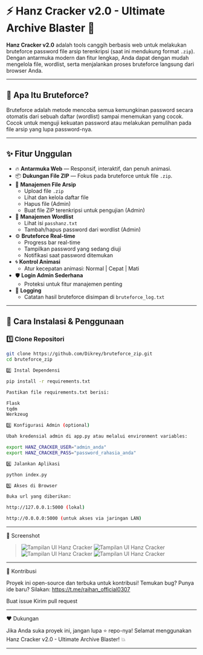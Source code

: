 # ⚡ Hanz Cracker v2.0 - Ultimate Archive Blaster 🚀

**Hanz Cracker v2.0** adalah tools canggih berbasis web untuk melakukan bruteforce password file arsip terenkripsi (saat ini mendukung format `.zip`). Dengan antarmuka modern dan fitur lengkap, Anda dapat dengan mudah mengelola file, wordlist, serta menjalankan proses bruteforce langsung dari browser Anda.

---

## 🔐 Apa Itu Bruteforce?

Bruteforce adalah metode mencoba semua kemungkinan password secara otomatis dari sebuah daftar (wordlist) sampai menemukan yang cocok. Cocok untuk menguji kekuatan password atau melakukan pemulihan pada file arsip yang lupa password-nya.

---

## ✨ Fitur Unggulan

- 🔥 **Antarmuka Web** — Responsif, interaktif, dan penuh animasi.
- 📦 **Dukungan File ZIP** — Fokus pada bruteforce untuk file `.zip`.
- 📁 **Manajemen File Arsip**
  - Upload file `.zip`
  - Lihat dan kelola daftar file
  - Hapus file (Admin)
  - Buat file ZIP terenkripsi untuk pengujian (Admin)
- 🔑 **Manajemen Wordlist**
  - Lihat isi `passhanz.txt`
  - Tambah/hapus password dari wordlist (Admin)
- ⚙️ **Bruteforce Real-time**
  - Progress bar real-time
  - Tampilkan password yang sedang diuji
  - Notifikasi saat password ditemukan
- 🌀 **Kontrol Animasi**
  - Atur kecepatan animasi: Normal | Cepat | Mati
- 🛡️ **Login Admin Sederhana**
  - Proteksi untuk fitur manajemen penting
- 📄 **Logging**
  - Catatan hasil bruteforce disimpan di `bruteforce_log.txt`

---

## 🚀 Cara Instalasi & Penggunaan

### 1️⃣ Clone Repositori

```bash
git clone https://github.com/Dikrey/bruteforce_zip.git
cd bruteforce_zip

2️⃣ Instal Dependensi

pip install -r requirements.txt

Pastikan file requirements.txt berisi:

Flask
tqdm
Werkzeug

3️⃣ Konfigurasi Admin (optional)

Ubah kredensial admin di app.py atau melalui environment variables:

export HANZ_CRACKER_USER="admin_anda"
export HANZ_CRACKER_PASS="password_rahasia_anda"

4️⃣ Jalankan Aplikasi

python index.py

5️⃣ Akses di Browser

Buka url yang diberikan:

http://127.0.0.1:5000 (lokal)

http://0.0.0.0:5000 (untuk akses via jaringan LAN)

```

---

📸 Screenshot

> ![Tampilan UI Hanz Cracker](image/2.png)
> ![Tampilan UI Hanz Cracker](image/1.png)
> ![Tampilan UI Hanz Cracker](image/3.png)
> ![Tampilan UI Hanz Cracker](image/4.png)

---

🤝 Kontribusi

Proyek ini open-source dan terbuka untuk kontribusi!
Temukan bug? Punya ide baru? Silakan:
https://t.me/raihan_official0307

Buat issue
Kirim pull request



---

❤️ Dukungan

Jika Anda suka proyek ini, jangan lupa ⭐ repo-nya!
Selamat menggunakan Hanz Cracker v2.0 - Ultimate Archive Blaster! 💥


---
